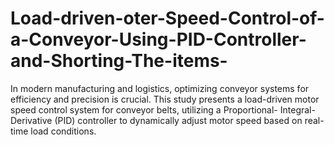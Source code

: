 # Load-driven-oter-Speed-Control-of-a-Conveyor-Using-PID-Controller-and-Shorting-The-items-
In modern manufacturing and logistics, optimizing conveyor systems for efficiency and precision is crucial. This study presents a load-driven motor speed control system for conveyor belts, utilizing a Proportional- Integral-Derivative (PID) controller to dynamically adjust motor speed based on real-time load conditions. 
